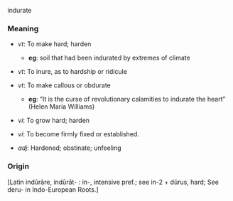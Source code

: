indurate
### Meaning
+ _vt_: To make hard; harden
    + __eg__: soil that had been indurated by extremes of climate
+ _vt_: To inure, as to hardship or ridicule
+ _vt_: To make callous or obdurate
    + __eg__: “It is the curse of revolutionary calamities to indurate the heart” (Helen Maria Williams)
+ _vi_: To grow hard; harden
+ _vi_: To become firmly fixed or established.

+ _adj_: Hardened; obstinate; unfeeling

### Origin

[Latin indūrāre, indūrāt- : in-, intensive pref.; see in-2 + dūrus, hard; See deru- in Indo-European Roots.]
